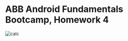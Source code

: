 <h1>ABB Android Fundamentals Bootcamp, Homework 4</h1>

![calc](https://user-images.githubusercontent.com/73391896/206914272-6f1a9c1f-3ae2-4146-bcff-b1f20e078d52.png)
